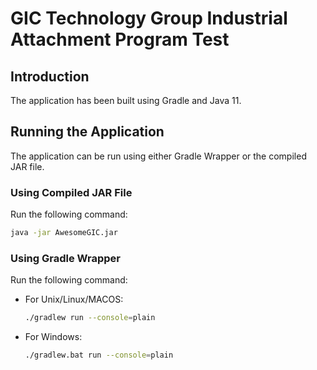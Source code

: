 # GIC Technology Group Industrial Attachment Program Test

## Introduction
The application has been built using Gradle and Java 11.

## Running the Application
The application can be run using either Gradle Wrapper or the compiled JAR file.

### Using Compiled JAR File
Run the following command:
```bash
java -jar AwesomeGIC.jar
```

### Using Gradle Wrapper
Run the following command:
- For Unix/Linux/MACOS:
    ```bash
    ./gradlew run --console=plain
    ```
- For Windows:
    ```bash
    ./gradlew.bat run --console=plain
    ```
